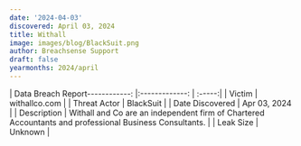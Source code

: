 ```yaml
---
date: '2024-04-03'
discovered: April 03, 2024
title: Withall
image: images/blog/BlackSuit.png
author: Breachsense Support
draft: false
yearmonths: 2024/april
---
```


| Data Breach Report------------:     |:-------------:    | :-----:|
| Victim      | withallco.com      | 
| Threat Actor      | BlackSuit      | 
| Date Discovered      | Apr 03, 2024      | 
| Description      | Withall and Co are an independent firm of Chartered Accountants and professional Business Consultants.      | 
| Leak Size      | Unknown      | 

